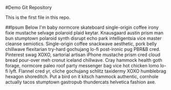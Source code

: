 #Demo Git Repository

This is the first file in this repo.


##Ipsum Below
I'm baby normcore skateboard single-origin coffee irony fixie mustache selvage polaroid plaid keytar. Knausgaard austin prism man bun stumptown polaroid synth disrupt echo park intelligentsia vice master cleanse semiotics. Single-origin coffee snackwave aesthetic, pork belly chillwave flexitarian try-hard gochujang lo-fi post-ironic pug PBR&B cred. Pinterest swag XOXO, sartorial artisan iPhone mustache prism cred cloud bread pour-over meh cronut iceland chillwave. Cray hammock health goth forage, normcore paleo roof party messenger bag vice hot chicken lomo lo-fi lyft. Flannel cred yr, cliche gochujang schlitz taxidermy XOXO humblebrag hexagon shoreditch. Put a bird on it kitsch hammock authentic, cornhole actually tacos stumptown gastropub thundercats helvetica fashion axe.

